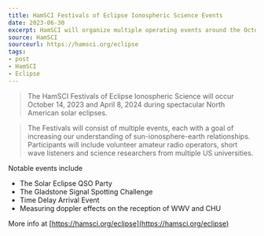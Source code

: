 ```yaml
---
title: HamSCI Festivals of Eclipse Ionospheric Science Events
date: 2023-06-30
excerpt: HamSCI will organize multiple operating events around the October 2023 and April 2024 solar eclipse.
source: HamSCI
sourceurl: https://hamsci.org/eclipse
tags:
- post
- HamSCI
- Eclipse
---
```

> The HamSCI Festivals of Eclipse Ionospheric Science will occur October 14, 2023 and April 8, 2024 during spectacular North American solar eclipses.​

> The Festivals will consist of multiple events, each with a goal of increasing our understanding of sun-ionosphere-earth relationships. ​Participants will include volunteer amateur radio operators, short wave listeners and science researchers from multiple US universities.

Notable events include

- The Solar Eclipse QSO Party
- The Gladstone Signal Spotting Challenge
- Time Delay Arrival Event
- Measuring doppler effects on the reception of WWV and CHU

More info at [https://hamsci.org/eclipse](https://hamsci.org/eclipse)